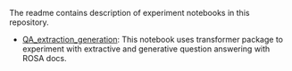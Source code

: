 The readme contains description of experiment notebooks in this repository.

* [QA_extraction_generation](../notebooks/QA_extraction_generation.ipynb): This notebook uses transformer package to experiment with extractive and generative question answering with ROSA docs. 
